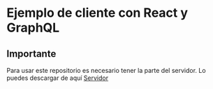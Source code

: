 # Ejemplo de cliente con React y GraphQL

## Importante

Para usar este repositorio es necesario tener la parte del servidor. Lo puedes descargar de aquí [Servidor](https://github.com/davidplpz/example_graphql_server)
